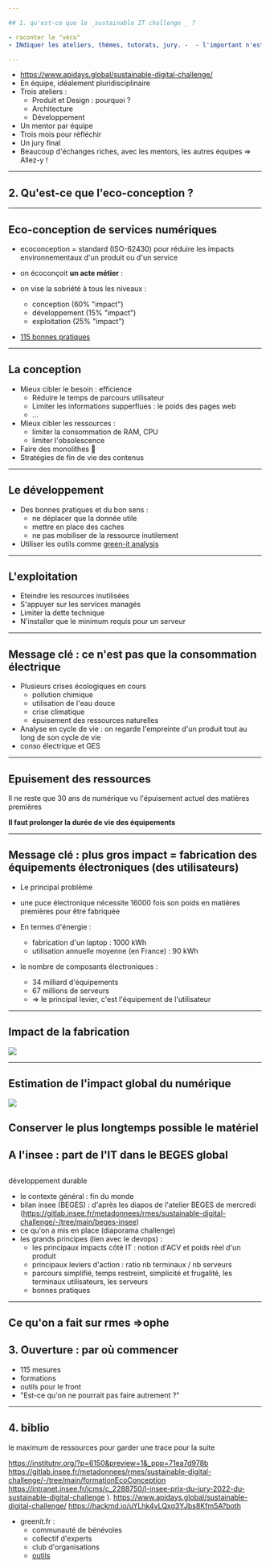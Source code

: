 ```yaml
---

## 1. qu'est-ce que le _sustainable IT challenge _ ?

- raconter le "vécu"
- INdiquer les ateliers, thèmes, tutorats, jury. -  - l'important n'est pas le classement mais temps passé à se poser des questions : on y est allé sans trop savoir...

---
```

- https://www.apidays.global/sustainable-digital-challenge/
- En équipe, idéalement pluridisciplinaire
- Trois ateliers :
    - Produit et Design : pourquoi ?
    - Architecture
    - Développement
- Un mentor par équipe
- Trois mois pour réfléchir
- Un jury final
- Beaucoup d'échanges riches, avec les mentors, les autres équipes
  => Allez-y !

---

## 2. Qu'est-ce que l'eco-conception ?

---

## Eco-conception de services numériques

- ecoconception = standard (ISO-62430) pour réduire les impacts environnementaux d'un produit ou d'un service
- on écoconçoit **un acte métier** :
- on vise la sobriété à tous les niveaux :
  - conception (60% "impact")
  - développement (15% "impact")
  - exploitation (25% "impact")

- [115 bonnes pratiques](https://github.com/cnumr/best-practices)

---

## La conception

- Mieux cibler le besoin : efficience
  - Réduire le temps de parcours utilisateur
  - Limiter les informations supperflues : le poids des pages web
  - ...
- Mieux cibler les ressources :
  - limiter la consommation de RAM, CPU
  - limiter l'obsolescence
- Faire des monolithes 🤔
- Stratégies de fin de vie des contenus

---

## Le développement

- Des bonnes pratiques et du bon sens :
  - ne déplacer que la donnée utile
  - mettre en place des caches
  - ne pas mobiliser de la ressource inutilement
- Utiliser les outils comme [green-it analysis](https://collectif.greenit.fr/outils.html) 

--- 

## L'exploitation

- Eteindre les resources inutilisées
- S'appuyer sur les services managés
- Limiter la dette technique
- N'installer que le minimum requis pour un serveur

---

## Message clé : ce n'est pas que la consommation électrique

- Plusieurs crises écologiques en cours
  - pollution chimique
  - utilisation de l'eau douce
  - crise climatique
  - épuisement des ressources naturelles
- Analyse en cycle de vie : on regarde l'empreinte d'un produit tout au long de son cycle de vie
- conso électrique et GES

---

## Epuisement des ressources

Il ne reste que 30 ans de numérique vu l'épuisement actuel des matières premières

**Il faut prolonger la durée de vie des équipements** 

---

## Message clé : plus gros impact = fabrication des équipements électroniques (des utilisateurs)

- Le principal problème
- une puce électronique nécessite 16000 fois son poids en matières premières pour être fabriquée
- En termes d'énergie :
  - fabrication d'un laptop : 1000 kWh
  - utilisation annuelle moyenne (en France) : 90 kWh

- le nombre de composants électroniques :
  - 34 milliard d'équipements
  - 67 millions de serveurs
  - => le principal levier, c'est l'équipement de l'utilisateur

---

## Impact de la fabrication

![](https://gitlab.insee.fr/metadonnees/rmes/sustainable-digital-challenge/-/raw/main/beges-insee/ademe.png?inline=false)

---

## Estimation de l'impact global du numérique

![](https://gitlab.insee.fr/metadonnees/rmes/sustainable-digital-challenge/-/raw/main/beges-insee/empreinte.png?inline=false)


## Conserver le plus longtemps possible le matériel

## A l'insee : part de l'IT dans le BEGES global

## 

## 



 
développement durable

- le contexte général : fin du monde
- bilan insee (BEGES) : d'après les diapos de l'atelier BEGES de mercredi (https://gitlab.insee.fr/metadonnees/rmes/sustainable-digital-challenge/-/tree/main/beges-insee)
- ce qu'on a mis en place (diaporama challenge)
- les grands principes (lien avec le devops) :
    - les principaux impacts côté IT : notion d'ACV et poids réel d'un produit
    - principaux leviers d'action : ratio nb terminaux / nb serveurs
    - parcours simplifié, temps restreint, simplicité et frugalité, les terminaux utilisateurs, les serveurs
    - bonnes pratiques

---

## Ce qu'on a fait sur rmes =>ophe

## 

## 3. Ouverture : par où commencer

- 115 mesures
- formations
- outils pour le front
- "Est-ce qu'on ne pourrait pas faire autrement ?"

---

## 4. biblio

le maximum de ressources pour garder une trace pour la suite

https://institutnr.org/?p=6150&preview=1&_ppp=71ea7d978b
https://gitlab.insee.fr/metadonnees/rmes/sustainable-digital-challenge/-/tree/main/formationEcoConception
https://intranet.insee.fr/jcms/c_2288750/l-insee-prix-du-jury-2022-du-sustainable-digital-challenge ).
https://www.apidays.global/sustainable-digital-challenge/
https://hackmd.io/uYLhk4vLQxq3YJbs8Kfm5A?both

- greenit.fr :
  - communauté de bénévoles
  - collectif d'experts
  - club d'organisations
  - [outils](https://collectif.greenit.fr/outils.html)